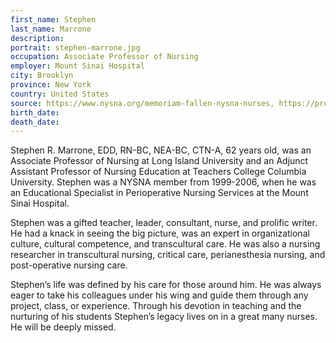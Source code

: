 ```yaml
---
first_name: Stephen
last_name: Marrone
description: 
portrait: stephen-marrone.jpg
occupation: Associate Professor of Nursing
employer: Mount Sinai Hospital
city: Brooklyn
province: New York
country: United States
source: https://www.nysna.org/memoriam-fallen-nysna-nurses, https://projects.thecity.nyc/covid-19-deaths/
birth_date: 
death_date: 
---
```


Stephen R. Marrone, EDD, RN-BC, NEA-BC, CTN-A, 62 years old, was an Associate Professor of Nursing at Long Island University and an Adjunct Assistant Professor of Nursing Education at Teachers College Columbia University. Stephen was a NYSNA member from 1999-2006, when he was an Educational Specialist in Perioperative Nursing Services at the Mount Sinai Hospital.

Stephen was a gifted teacher, leader, consultant, nurse, and prolific writer. He had a knack in seeing the big picture, was an expert in organizational culture, cultural competence, and transcultural care. He was also a nursing researcher in transcultural nursing, critical care, perianesthesia nursing, and post-operative nursing care.

Stephen’s life was defined by his care for those around him. He was always eager to take his colleagues under his wing and guide them through any project, class, or experience. Through his devotion in teaching and the nurturing of his students Stephen’s legacy lives on in a great many nurses. He will be deeply missed.